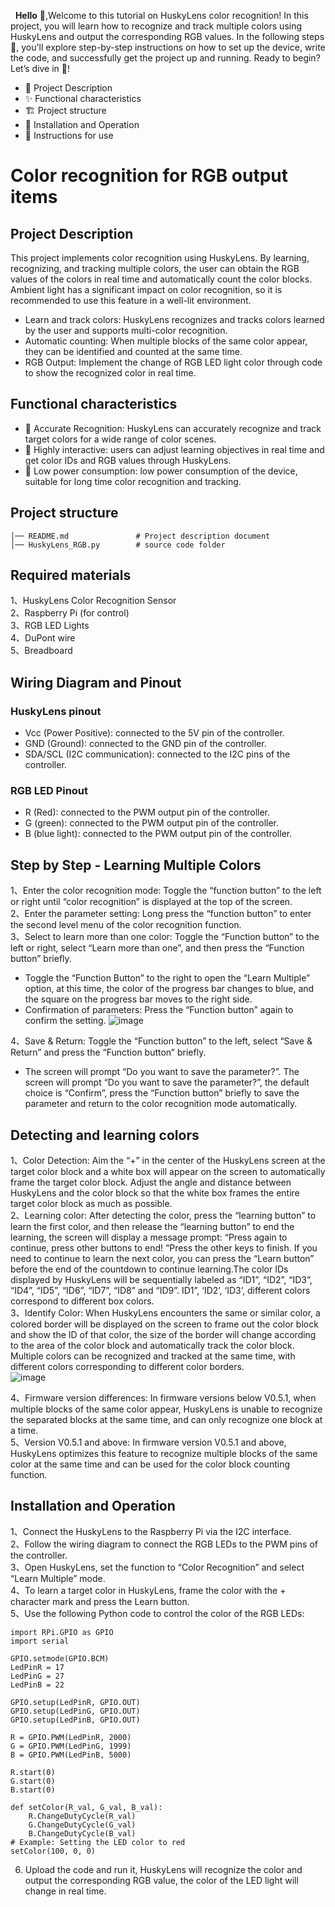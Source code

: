   __Hello__ 👋,Welcome to this tutorial on HuskyLens color recognition! In this project, you will learn how to recognize and track multiple colors using HuskyLens and output the corresponding RGB values. In the following steps 📜, you'll explore step-by-step instructions on how to set up the device, write the code, and successfully get the project up and running. Ready to begin? Let’s dive in 🚀!

- 📝 Project Description
- ✨ Functional characteristics
- 🏗  Project structure
- 🚀 Installation and Operation
- 🔧 Instructions for use

# Color recognition for RGB output items
## Project Description
This project implements color recognition using HuskyLens. By learning, recognizing, and tracking multiple colors, the user can obtain the RGB values of the colors in real time and automatically count the color blocks. Ambient light has a significant impact on color recognition, so it is recommended to use this feature in a well-lit environment.
- Learn and track colors: HuskyLens recognizes and tracks colors learned by the user and supports multi-color recognition.
- Automatic counting: When multiple blocks of the same color appear, they can be identified and counted at the same time.
- RGB Output: Implement the change of RGB LED light color through code to show the recognized color in real time.
## Functional characteristics
- 📏 Accurate Recognition: HuskyLens can accurately recognize and track target colors for a wide range of color scenes.
- 🎉 Highly interactive: users can adjust learning objectives in real time and get color IDs and RGB values through HuskyLens.
- 🔋 Low power consumption: low power consumption of the device, suitable for long time color recognition and tracking.
## Project structure
```
│── README.md               # Project description document
│── HuskyLens_RGB.py        # source code folder
```
## Required materials
1、HuskyLens Color Recognition Sensor  
2、Raspberry Pi (for control)  
3、RGB LED Lights  
4、DuPont wire  
5、Breadboard  
## Wiring Diagram and Pinout
### HuskyLens pinout
- Vcc (Power Positive): connected to the 5V pin of the controller.
- GND (Ground): connected to the GND pin of the controller.  
- SDA/SCL (I2C communication): connected to the I2C pins of the controller.  
### RGB LED Pinout
- R (Red): connected to the PWM output pin of the controller.  
- G (green): connected to the PWM output pin of the controller.
- B (blue light): connected to the PWM output pin of the controller.
## Step by Step - Learning Multiple Colors
1、Enter the color recognition mode: Toggle the “function button” to the left or right until “color recognition” is displayed at the top of the screen.  
2、Enter the parameter setting: Long press the “function button” to enter the second level menu of the color recognition function.  
3、Select to learn more than one color: Toggle the “Function button” to the left or right, select “Learn more than one”, and then press the “Function button” briefly.  
- Toggle the “Function Button” to the right to open the “Learn Multiple” option, at this time, the color of the progress bar changes to blue, and the square on the progress bar moves to the right side.
- Confirmation of parameters: Press the “Function button” again to confirm the setting.
![image](https://github.com/user-attachments/assets/62ecb00b-9e4a-4710-849b-bdfba5a938bb)

4、Save & Return: Toggle the “Function button” to the left, select “Save & Return” and press the “Function button” briefly.  
- The screen will prompt “Do you want to save the parameter?”. The screen will prompt “Do you want to save the parameter?”, the default choice is “Confirm”, press the “Function button” briefly to save the parameter and return to the color recognition mode automatically.
## Detecting and learning colors
1、Color Detection: Aim the “+” in the center of the HuskyLens screen at the target color block and a white box will appear on the screen to automatically frame the target color block. Adjust the angle and distance between HuskyLens and the color block so that the white box frames the entire target color block as much as possible.  
2、Learning color: After detecting the color, press the “learning button” to learn the first color, and then release the “learning button” to end the learning, the screen will display a message prompt: “Press again to continue, press other buttons to end! “Press the other keys to finish. If you need to continue to learn the next color, you can press the “Learn button” before the end of the countdown to continue learning.The color IDs displayed by HuskyLens will be sequentially labeled as “ID1”, “ID2”, “ID3”, “ID4”, “ID5”, “ID6”, “ID7”, “ID8” and “ID9”. ID1”, ‘ID2’, ‘ID3’, different colors correspond to different box colors.  
3、Identify Color: When HuskyLens encounters the same or similar color, a colored border will be displayed on the screen to frame out the color block and show the ID of that color, the size of the border will change according to the area of the color block and automatically track the color block. Multiple colors can be recognized and tracked at the same time, with different colors corresponding to different color borders.  
![image](https://github.com/user-attachments/assets/dce5d725-7389-4771-b5f9-965954caa0e8)

4、Firmware version differences: In firmware versions below V0.5.1, when multiple blocks of the same color appear, HuskyLens is unable to recognize the separated blocks at the same time, and can only recognize one block at a time.  
5、Version V0.5.1 and above: In firmware version V0.5.1 and above, HuskyLens optimizes this feature to recognize multiple blocks of the same color at the same time and can be used for the color block counting function.  
## Installation and Operation
1、Connect the HuskyLens to the Raspberry Pi via the I2C interface.  
2、Follow the wiring diagram to connect the RGB LEDs to the PWM pins of the controller.  
3、Open HuskyLens, set the function to “Color Recognition” and select “Learn Multiple” mode.  
4、To learn a target color in HuskyLens, frame the color with the + character mark and press the Learn button.  
5、Use the following Python code to control the color of the RGB LEDs:  
```
import RPi.GPIO as GPIO
import serial

GPIO.setmode(GPIO.BCM)
LedPinR = 17
LedPinG = 27
LedPinB = 22

GPIO.setup(LedPinR, GPIO.OUT)
GPIO.setup(LedPinG, GPIO.OUT)
GPIO.setup(LedPinB, GPIO.OUT)

R = GPIO.PWM(LedPinR, 2000)
G = GPIO.PWM(LedPinG, 1999)
B = GPIO.PWM(LedPinB, 5000)

R.start(0)
G.start(0)
B.start(0)

def setColor(R_val, G_val, B_val):
    R.ChangeDutyCycle(R_val)
    G.ChangeDutyCycle(G_val)
    B.ChangeDutyCycle(B_val)
# Example: Setting the LED color to red
setColor(100, 0, 0)
```
6. Upload the code and run it, HuskyLens will recognize the color and output the corresponding RGB value, the color of the LED light will change in real time.
